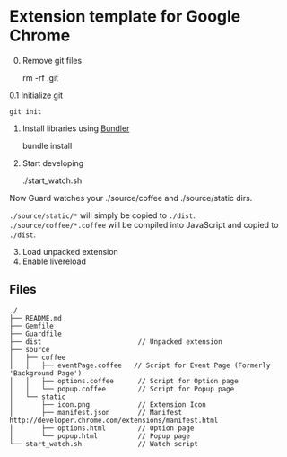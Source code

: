 # Extension template for Google Chrome

0. Remove git files

    rm -rf .git

0.1 Initialize git

    git init

1. Install libraries using [Bundler](http://gembundler.com/)

    bundle install

2. Start developing
    
    ./start_watch.sh

Now Guard watches your ./source/coffee and ./source/static dirs.

`./source/static/*` will simply be copied to `./dist`.
`./source/coffee/*.coffee` will be compiled into JavaScript and copied to `./dist`.

3. Load unpacked extension
4. Enable livereload

## Files

```
./
├── README.md
├── Gemfile
├── Guardfile
├── dist                        // Unpacked extension
├── source
│   ├── coffee
│   │   ├── eventPage.coffee   // Script for Event Page (Formerly 'Background Page')
│   │   ├── options.coffee      // Script for Option page
│   │   └── popup.coffee        // Script for Popup page
│   └── static
│       ├── icon.png            // Extension Icon
│       ├── manifest.json       // Manifest http://developer.chrome.com/extensions/manifest.html
│       ├── options.html        // Option page
│       └── popup.html          // Popup page
└── start_watch.sh              // Watch script
```
